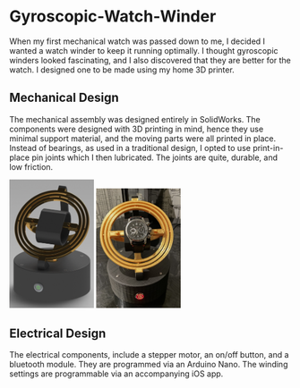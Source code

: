 # Gyroscopic-Watch-Winder
When my first mechanical watch was passed down to me, I decided I wanted a watch winder to keep it running optimally. I thought gyroscopic winders looked fascinating, and I also discovered that they are better for the watch. I designed one to be made using my home 3D printer.

## Mechanical Design

The mechanical assembly was designed entirely in SolidWorks. The components were designed with 3D printing in mind, hence they use minimal support material, and the moving parts were all printed in place. Instead of bearings, as used in a traditional design, I opted to use print-in-place pin joints which I then lubricated. The joints are quite, durable, and low friction. 

 <img src="https://github.com/Eohayon/Gyroscopic-Watch-Winder/blob/main/Pictures/RENDER.png" width="30%" height="30%"> <img src="https://github.com/Eohayon/Gyroscopic-Watch-Winder/blob/main/Pictures/FRONT.png" width="30%" height="30%">

## Electrical Design


The electrical components, include a stepper motor, an on/off button, and a bluetooth module. They are programmed via an Arduino Nano. The winding settings are programmable via an accompanying iOS app.
